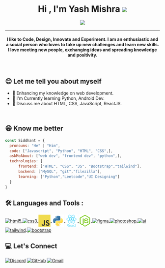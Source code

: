 <!DOCTYPE html>
<html lang="en">

<body>
    
<h1 align="center">Hi , I'm Yash Mishra <img src="https://media.giphy.com/media/hvRJCLFzcasrR4ia7z/giphy.gif" width="35"></h1>
<p align="center">
  <img src="https://readme-typing-svg.herokuapp.com?lines=Computer+Science+Student;Full+Stack+Web+Developer;Vector+art+Designer;Always%20learning%20new%20things&center=true&width=500&height=50"></a>
</p">
<hr/>
<h4 align="center"> I like to Code, Design, Innovate and Experiment. I am an enthusiastic and a social person who loves to take up new challenges and learn new skills. I love meeting new people, exchanging ideas and spreading knowledge and positivity.</h4>
<br>

## 😊 Let me tell you about myself
- 🌱 Enhancing my knowledge on web development.
- 👯 I'm Currently learning Python, Android Dev.
- 💬 Discuss me about HTML, CSS, JavaScript, ReactJS.



<br /> 

## 😄 Know me better
```javascript
const Siddhant = {
  pronouns: "He" | "Him",
  code: ["Javascript", "Python", "HTML", "CSS",],
  askMeAbout: ["web dev", "frontend dev", "python",],
  technologies: {
      frontend: ["HTML", "CSS", "JS", "Bootstrap","tailwind"],
      backend: ["MySQL", "git","filezilla"],
      learning: ["Python","Leetcode","UI Designing"]
  }
}  
```

## 🛠️ Languages and Tools :

<a href="https://www.w3schools.com/html/" target="_blank">
   <img align="center" src="https://cdn.worldvectorlogo.com/logos/html-1.svg" alt="html5" width="40" height="40"/> 
  </a>
  
 <a href="https://www.w3schools.com/css/" target="_blank"> 
   <img align="center" src="https://cdn-icons-png.flaticon.com/512/732/732190.png" alt="css3" width="40" height="40"/> 
 </a>

 <a href="https://www.w3schools.com/js/" target="_blank"> 
   <img align="center" src="https://raw.githubusercontent.com/devicons/devicon/master/icons/javascript/javascript-original.svg" alt="javascript" width="40" height="40"/> 
 </a>
 
  <a href="https://www.w3schools.com/python/default.asp" target="_blank">
   <img align="center" src="https://raw.githubusercontent.com/devicons/devicon/master/icons/python/python-original.svg" alt="python" width="40" height="40"/>
  </a>

  <a href="https://reactjs.org/" target="_blank">
   <img align="center" src="https://raw.githubusercontent.com/devicons/devicon/master/icons/react/react-original-wordmark.svg" alt="reactjs" width="40" height="40"/>
  </a>

  <a href="https://nodejs.org/en/" target="_blank">
   <img align="center" src="https://raw.githubusercontent.com/devicons/devicon/master/icons/nodejs/nodejs-original.svg" alt="nodejs" width="40" height="40"/>
  </a>
  
  
  <a href="https://www.figma.com/" target="_blank"> 
   <img align="center" src="https://cdn.worldvectorlogo.com/logos/figma-1.svg" alt="figma" width="40" height="40"/> 
  </a>

  <a href="https://www.adobe.com/in/products/photoshop.html" target="_blank">
    <img align="center" src="https://cdn.worldvectorlogo.com/logos/adobe-photoshop-2.svg" alt="photoshop" width="40" height="40"/> 
  </a> 

  <a href="https://www.adobe.com/in/products/illustrator.html?sdid=SBNHMR64&mv=search&ef_id=CjwKCAjwzt6LBhBeEiwAbPGOgY7OZivG11LcPXBys3Za_2t_B0tBWye0NK3bK1KLSiPoJlK2WDB5SxoCOCcQAvD_BwE:G:s&s_kwcid=AL!3085!3!248235017690!e!!g!!illustrator!221172068!17525759348" target="_blank">
    <img align="center" src="https://upload.wikimedia.org/wikipedia/commons/thumb/f/fb/Adobe_Illustrator_CC_icon.svg/66px-Adobe_Illustrator_CC_icon.svg.png" alt="ai" width="40" height="40"/> 
  </a> 
  
  <a href="https://tailwindcss.com/" target="_blank">
    <img align="center" src="https://upload.wikimedia.org/wikipedia/commons/thumb/d/d5/Tailwind_CSS_Logo.svg/2048px-Tailwind_CSS_Logo.svg.png" alt="tailwind" width="40" height="40"/>
  </a> 
  
  <a href="https://getbootstrap.com/" target="_blank"> 
   <img align="center" src="https://cdn.worldvectorlogo.com/logos/bootstrap-4.svg" alt="bootstrap" width="40" height="40"/> 
  </a>


## 💻  Let's Connect
<p>
	<a href="https://discordapp.com/users/852493707810570281/"><img src="https://img.icons8.com/color/48/000000/discord-new-logo.png" alt="Discord"/></a>
	<a href="https://github.com/MININ1NJA" target="_blank"><img src="https://img.icons8.com/fluency/48/000000/github.png" alt="GitHub"/></a>
	<a href="mailto:mohitesiddhant16@gmail.com" target="_blank"><img src="https://img.icons8.com/color/48/000000/gmail-new.png"alt="Gmail"/></a>
</p>


</body>
</html>
